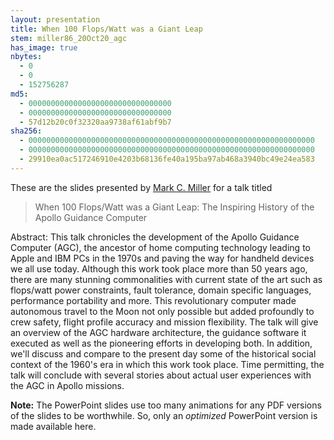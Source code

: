 ```yaml
---
layout: presentation
title: When 100 Flops/Watt was a Giant Leap
stem: miller86_20Oct20_agc
has_image: true
nbytes:
  - 0
  - 0
  - 152756287
md5:
  - 00000000000000000000000000000000
  - 00000000000000000000000000000000
  - 57d12b20c0f32320aa9738af61abf9b7
sha256:
  - 0000000000000000000000000000000000000000000000000000000000000000
  - 0000000000000000000000000000000000000000000000000000000000000000
  - 29910ea0ac517246910e4203b68136fe40a195ba97ab468a3940bc49e24ea583
---
```

These are the slides presented by
[Mark C. Miller](https://github.com/markcmiller86) for a talk titled

> When 100 Flops/Watt was a Giant Leap: The Inspiring History of the Apollo Guidance Computer
 
Abstract: This talk chronicles the development of the Apollo Guidance Computer (AGC),
the ancestor of home computing technology leading to Apple and IBM PCs in the 1970s and
paving the way for handheld devices we all use today.  Although this work took place more
than 50 years ago, there are many stunning commonalities with current state of the art
such as flops/watt power constraints, fault tolerance, domain specific languages,
performance portability and more. This revolutionary computer made autonomous travel to
the Moon not only possible but added profoundly to crew safety, flight profile accuracy
and mission flexibility. The talk will give an overview of the AGC hardware architecture,
the guidance software it executed as well as the pioneering efforts in developing both.
In addition, we'll discuss and compare to the present day some of the historical social
context of the 1960's era in which this work took place. Time permitting, the talk will
conclude with several stories about actual user experiences with the AGC in Apollo missions.

**Note:** The PowerPoint slides use too many animations for any PDF versions of the slides
to be worthwhile. So, only an *optimized* PowerPoint version is made available here.
